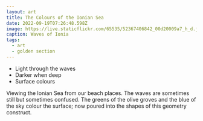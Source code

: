 ```yaml
---
layout: art
title: The Colours of the Ionian Sea
date: 2022-09-19T07:26:48.598Z
image: https://live.staticflickr.com/65535/52367406842_00d20009a7_h_d.jpg
caption: Waves of Ionia
tags:
  - art
  - golden section
---
```

* Light through the waves
* Darker when deep
* Surface colours

Viewing the Ionian Sea from our beach places. The waves are sometimes still but sometimes confused. The greens of the olive groves and the blue of the sky colour the surface; now poured into the shapes of this geometry construct.
